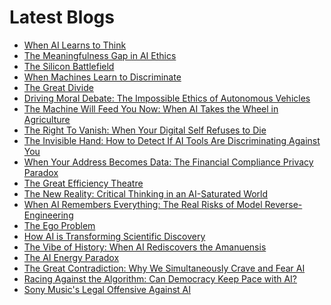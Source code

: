 <!--
**rawveg/rawveg** is a ✨ _special_ ✨ repository because its `README.md` (this file) appears on your GitHub profile.

Here are some ideas to get you started:

- 🔭 I’m currently working on ...
- 🌱 I’m currently learning ...
- 👯 I’m looking to collaborate on ...
- 🤔 I’m looking for help with ...
- 💬 Ask me about ...
- 📫 How to reach me: ...
- 😄 Pronouns: ...
- ⚡ Fun fact: ...
-->

# Latest Blogs
<!-- BLOG-POST-LIST:START -->
- [When AI Learns to Think](https://dev.to/rawveg/when-ai-learns-to-think-4oe0)
- [The Meaningfulness Gap in AI Ethics](https://dev.to/rawveg/the-meaningfulness-gap-in-ai-ethics-2d7b)
- [The Silicon Battlefield](https://dev.to/rawveg/the-silicon-battlefield-2j16)
- [When Machines Learn to Discriminate](https://dev.to/rawveg/when-machines-learn-to-discriminate-3dfg)
- [The Great Divide](https://dev.to/rawveg/the-great-divide-3ljh)
- [Driving Moral Debate: The Impossible Ethics of Autonomous Vehicles](https://smarterarticles.co.uk/driving-moral-debate-the-impossible-ethics-of-autonomous-vehicles?pk_campaign=rss-feed)
- [The Machine Will Feed You Now: When AI Takes the Wheel in Agriculture](https://smarterarticles.co.uk/the-machine-will-feed-you-now-when-ai-takes-the-wheel-in-agriculture?pk_campaign=rss-feed)
- [The Right To Vanish: When Your Digital Self Refuses to Die](https://smarterarticles.co.uk/the-right-to-vanish-when-your-digital-self-refuses-to-die?pk_campaign=rss-feed)
- [The Invisible Hand: How to Detect If AI Tools Are Discriminating Against You](https://smarterarticles.co.uk/the-invisible-hand-how-to-detect-if-ai-tools-are-discriminating-against-you?pk_campaign=rss-feed)
- [When Your Address Becomes Data: The Financial Compliance Privacy Paradox](https://smarterarticles.co.uk/when-your-address-becomes-data-the-financial-compliance-privacy-paradox?pk_campaign=rss-feed)
- [The Great Efficiency Theatre](https://dev.to/rawveg/the-great-efficiency-theatre-4dan)
- [The New Reality: Critical Thinking in an AI-Saturated World](https://smarterarticles.co.uk/the-new-reality-critical-thinking-in-an-ai-saturated-world?pk_campaign=rss-feed)
- [When AI Remembers Everything: The Real Risks of Model Reverse-Engineering](https://smarterarticles.co.uk/when-ai-remembers-everything-the-real-risks-of-model-reverse-engineering?pk_campaign=rss-feed)
- [The Ego Problem](https://dev.to/rawveg/the-ego-problem-2jin)
- [How AI is Transforming Scientific Discovery](https://dev.to/rawveg/how-ai-is-transforming-scientific-discovery-20jh)
- [The Vibe of History: When AI Rediscovers the Amanuensis](https://smarterarticles.co.uk/the-vibe-of-history-when-ai-rediscovers-the-amanuensis?pk_campaign=rss-feed)
- [The AI Energy Paradox](https://dev.to/rawveg/the-ai-energy-paradox-5a1d)
- [The Great Contradiction: Why We Simultaneously Crave and Fear AI](https://smarterarticles.co.uk/the-great-contradiction-why-we-simultaneously-crave-and-fear-ai?pk_campaign=rss-feed)
- [Racing Against the Algorithm: Can Democracy Keep Pace with AI?](https://smarterarticles.co.uk/racing-against-the-algorithm-can-democracy-keep-pace-with-ai?pk_campaign=rss-feed)
- [Sony Music&#39;s Legal Offensive Against AI](https://dev.to/rawveg/sony-musics-legal-offensive-against-ai-4nd7)
<!-- BLOG-POST-LIST:END -->
